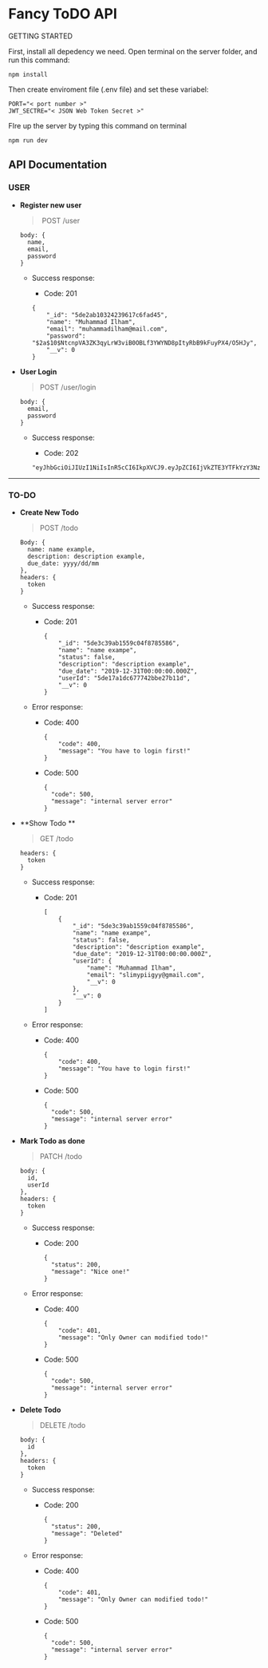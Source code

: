# Fancy ToDO API

GETTING STARTED

First, install all depedency we need. Open terminal on the server folder, and run this command:

```
npm install
```

Then create enviroment file (.env file) and set these variabel:

```
PORT="< port number >"
JWT_SECTRE="< JSON Web Token Secret >"
```

FIre up the server by typing this command on terminal

```
npm run dev
```



## API Documentation

### USER

* **Register new user**

  > ​	POST  /user

  ```
  body: {
  	name,
  	email,
  	password
  }
  ```

  * Success response:

    * Code: 201

    ```
    {
        "_id": "5de2ab10324239617c6fad45",
        "name": "Muhammad Ilham",
        "email": "muhammadilham@mail.com",
        "password": "$2a$10$NtcnpVA3ZK3qyLrW3viB0OBLf3YWYND8pItyRbB9kFuyPX4/O5HJy",
        "__v": 0
    }
    ```

* **User Login**

  > POST /user/login

  ```
  body: {
  	email, 
  	password
  }
  ```

  * Success response: 

    * Code: 202

    ```
    "eyJhbGciOiJIUzI1NiIsInR5cCI6IkpXVCJ9.eyJpZCI6IjVkZTE3YTFkYzY3Nzc0MmJiZTI3YjExZCIsIm5hbWUiOiJNdWhhbW1hZCBJbGhhbSIsImlhdCI6MTU3NTEzNjMzN30.JaFSEFYDwX7i1X1oPihlkTqn0wSkOhayeQYsMJflJBA"
    ```





---

### TO-DO

* **Create New Todo**

  > POST /todo

  ```
  Body: {
  	name: name example,
  	description: description example,
  	due_date: yyyy/dd/mm
  },
  headers: {
  	token
  }
  ```

  * Success response: 

    * Code: 201

      ```
      {
          "_id": "5de3c39ab1559c04f8785586",
          "name": "name exampe",
          "status": false,
          "description": "description example",
          "due_date": "2019-12-31T00:00:00.000Z",
          "userId": "5de17a1dc677742bbe27b11d",
          "__v": 0
      }
      ```

      

  * Error response:

    * Code: 400

      ```
      {
          "code": 400,
          "message": "You have to login first!"
      }
      ```

    * Code: 500

      ```
      {
      	"code": 500,
      	"message": "internal server error"
      }
      ```

* **Show Todo **

  > GET /todo

  ```
  headers: {
  	token
  }
  ```

  * Success response: 

    * Code: 201

      ```
      [
          {
              "_id": "5de3c39ab1559c04f8785586",
              "name": "name exampe",
              "status": false,
              "description": "description example",
              "due_date": "2019-12-31T00:00:00.000Z",
              "userId": {
                  "name": "Muhammad Ilham",
                  "email": "slimypiigyy@gmail.com",
                  "__v": 0
              },
              "__v": 0
          }
      ]
      ```

  * Error response:

    * Code: 400

      ```
      {
          "code": 400,
          "message": "You have to login first!"
      }
      ```

    * Code: 500

      ```
      {
      	"code": 500,
      	"message": "internal server error"
      }
      ```

* **Mark Todo as done**

  > PATCH /todo

  ```
  body: {
  	id,
  	userId
  },
  headers: {
  	token
  }
  ```

  * Success response:

    * Code: 200

      ```
      {
      	"status": 200,
      	"message": "Nice one!"
      }
      ```

  * Error response:

    * Code: 400

      ```
      {
          "code": 401,
          "message": "Only Owner can modified todo!"
      }
      ```

    * Code: 500

      ```
      {
      	"code": 500,
      	"message": "internal server error"
      }
      ```

* **Delete Todo**

  > DELETE /todo

  ```
  body: {
  	id
  },
  headers: {
  	token
  }
  ```

  * Success response:

    * Code: 200

      ```
      {
      	"status": 200,
      	"message": "Deleted"
      }
      ```

  * Error response:

    * Code: 400

      ```
      {
          "code": 401,
          "message": "Only Owner can modified todo!"
      }
      ```

    * Code: 500

      ```
      {
      	"code": 500,
      	"message": "internal server error"
      }
      ```

  
